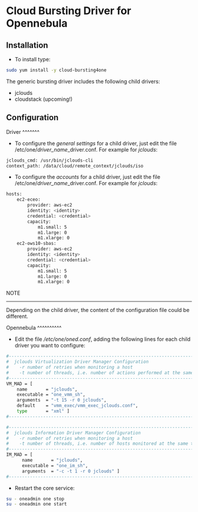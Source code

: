 Cloud Bursting Driver for Opennebula
====================================

Installation
-------------

* To install type:

```bash
sudo yum install -y cloud-bursting4one
```

The generic bursting driver includes the following child drivers:

* jclouds
* cloudstack (upcoming!)

Configuration
-------------

Driver
^^^^^^^

* To configure the *general settings* for a child driver, just edit the file /etc/one/*driver_name*_driver.conf. For example for *jclouds*:

```bash
jclouds_cmd: /usr/bin/jclouds-cli
context_path: /data/cloud/remote_context/jclouds/iso
```

* To configure the *accounts* for a child driver, just edit the file /etc/one/*driver_name*_driver.conf. For example for *jclouds*:

```bash
hosts:
    ec2-eceo:
        provider: aws-ec2
        identity: <identity>
        credential: <credential>
        capacity:
            m1.small: 5
            m1.large: 0
            m1.xlarge: 0
    ec2-ows10-sbas:
        provider: aws-ec2
        identity: <identity>
        credential: <credential>
        capacity:
            m1.small: 5
            m1.large: 0
            m1.xlarge: 0
```

NOTE
****

Depending on the child driver, the content of the configuration file could be different.

Opennebula
^^^^^^^^^^

* Edit the file */etc/one/oned.conf*, adding the following lines for each child driver you want to configure:

```bash
#-------------------------------------------------------------------------------
#  jclouds Virtualization Driver Manager Configuration
#    -r number of retries when monitoring a host
#    -t number of threads, i.e. number of actions performed at the same time
#-------------------------------------------------------------------------------
VM_MAD = [
    name       = "jclouds",
    executable = "one_vmm_sh",
    arguments  = "-t 15 -r 0 jclouds",
    default    = "vmm_exec/vmm_exec_jclouds.conf",
    type       = "xml" ]
#-------------------------------------------------------------------------------

#-------------------------------------------------------------------------------
#  jclouds Information Driver Manager Configuration
#    -r number of retries when monitoring a host
#    -t number of threads, i.e. number of hosts monitored at the same time
#-------------------------------------------------------------------------------
IM_MAD = [
      name       = "jclouds",
      executable = "one_im_sh",
      arguments  = "-c -t 1 -r 0 jclouds" ]
#-------------------------------------------------------------------------------
```

* Restart the core service:

```bash
su - oneadmin one stop
su - oneadmin one start
```